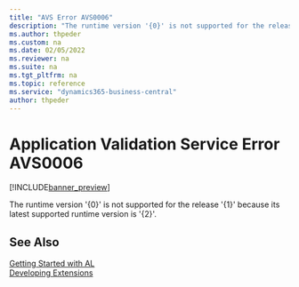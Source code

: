 ```yaml
---
title: "AVS Error AVS0006"
description: "The runtime version '{0}' is not supported for the release '{1}' because its latest supported runtime version is '{2}'."
ms.author: thpeder
ms.custom: na
ms.date: 02/05/2022
ms.reviewer: na
ms.suite: na
ms.tgt_pltfrm: na
ms.topic: reference
ms.service: "dynamics365-business-central"
author: thpeder
---
```

# Application Validation Service Error AVS0006

[!INCLUDE[banner_preview](../includes/banner_preview.md)]

The runtime version '{0}' is not supported for the release '{1}' because its latest supported runtime version is '{2}'.

## See Also  
[Getting Started with AL](../devenv-get-started.md)  
[Developing Extensions](../devenv-dev-overview.md)  